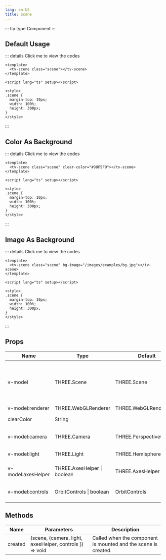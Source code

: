 ```yaml
---
lang: en-US
title: Scene
---
```


::: tip type
Component
:::

## Default Usage

<Scene />

::: details Click me to view the codes

```vue
<template>
  <tv-scene class="scene"></tv-scene>
</template>

<script lang="ts" setup></script>

<style>
.scene {
  margin-top: 10px;
  width: 100%;
  height: 300px;
}
</style>
```

:::

## Color As Background

<SceneClearColor />

::: details Click me to view the codes

```vue
<template>
  <tv-scene class="scene" clear-color="#98F5F9"></tv-scene>
</template>

<script lang="ts" setup></script>

<style>
.scene {
  margin-top: 10px;
  width: 100%;
  height: 300px;
}
</style>
```

:::

## Image As Background

<SceneBgImage />

::: details Click me to view the codes

```vue
<template>
  <tv-scene class="scene" bg-image="/images/examples/bg.jpg"></tv-scene>
</template>

<script lang="ts" setup></script>

<style>
.scene {
  margin-top: 10px;
  width: 100%;
  height: 300px;
}
</style>
```

:::

## Props

| Name               | Type                        | Default                 | Description                                                                                            |
| ------------------ | --------------------------- | ----------------------- | ------------------------------------------------------------------------------------------------------ |
| v-model            | THREE.Scene                 | THREE.Scene             | `optional` The value will be the `THREE.Scene` instance from `undefined` after the components mounted. |
| v-model:renderer   | THREE.WebGLRenderer         | THREE.WebGLRenderer     | `optional`                                                                                             |
| clearColor         | String                      |                         | `optional` The clear color of the scene.                                                               |
| v-model:camera     | THREE.Camera                | THREE.PerspectiveCamera | `optional` Defaults to a PerspectiveCamera.                                                            |
| v-model:light      | THREE.Light                 | THREE.HemisphereLight   | `optional` Defaults to a HemisphereLight.                                                              |
| v-model:axesHelper | THREE.AxesHelper \| boolean | THREE.AxesHelper        | `optional` Defaults to a AxesHelper, `false` to hide it.                                               |
| v-model:controls   | OrbitControls \| boolean    | OrbitControls           | `optional` Defaults to a OrbitControls, `false` to disable it.                                         |

## Methods

| Name    | Parameters                                              | Description                                                    |
| ------- | ------------------------------------------------------- | -------------------------------------------------------------- |
| created | (scene, {camera, light, axesHelper, controls }) => void | Called when the component is mounted and the scene is created. |
